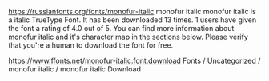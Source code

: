 https://russianfonts.org/fonts/monofur-italic
monofur italic
monofur italic is a italic TrueType Font. It has been downloaded 13 times. 1 users have given the font a rating of 4.0 out of 5. You can find more information about monofur italic and it's character map in the sections below. Please verify that you're a human to download the font for free.

https://www.ffonts.net/monofur-italic.font.download
Fonts / Uncategorized / monofur italic / monofur italic Download
